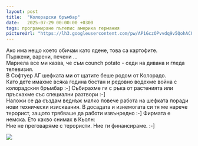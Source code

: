```yaml
---
layout: post
title:  "Колорадски бръмбар"
date:   2025-07-29 00:00:00 +0300
tags: програмиране пътепис америка германия
pictureUrl: "https://lh3.googleusercontent.com/pw/AP1GczOPvvdq9v5QohACUe_tWT1EEOSyXhVYhCSAr2UdGB21PYlo2xn7RdBPdc23kerOIufucUpcn6A4qc9Gd5dPaPlEjkC65ZMprUZ-5WA_2A_i62goxntX4dT0suRrZyeNPqnjDYJsNGni3E56dg65iInjIT3lOsea1rmMmlvInkIpHdgbjBtfaWGUGWYnwZJ1t1neNBInaj1jQsdqcNGWGci1sJgtR67-NYEHi6VAMGhgO9UlHsv9W4KCzEPNm-60BdzwH8V1vk2M8Zfib2inUsuXhr5AQLbg3GeOuwu_40ciBk-f_3Qp_v0edot5nf6xhGPPglRRt3HfxASILG2tNiVTwRHGBsL-av_074Dow_yoCpQDboO4orUUF43MCiHXqYwLucU9k7FtMzcb3ocKv6e9ogYAtPnWckFu_WHPqwCXTUDIkP8eX_c_RqT0asrDnDHy3gyBJKLw18AzTGlS0elykxc8fqsjreSnkyGFeSIf9OkLOyPWYvIie_hA-l5pupp9NPd36vRfz1r_LtyhlYLyqutIFnHVE2d_l4vcgi9Dmocp0bydBiN3mdWFDSYFeWt3a4zuMOq_OuohmlZRuK6SwILpFB6SNv47xYKu0P701jSAq085-K4yeZi3lmwD0PzE48oVIo3-XngVrxa9ObE7AShPFjiMTVcg05kHyf5KzREwvQjSDaF4xUnjQTzC_FA7_aSA8ImFhE_OHPxtukOh12j0lSVrZO0tVUZMAb5AzZUw7aGNYfI6bX8Zs4WtqpcJ-RfDJ0FC99FHCXZslqy3JWsBZKDZilkbwFMpY3IBLG2asyNdBE5wolOS0AKvsHV1nsOnELQcfWWh8cB4OivR8nQDhr5W2BE1J-_dVwz4Xwdg9X8YtllMBhCSyOeRGMJTofNrpqQg465mG_TzioxpBCTqkqMaUUjyRhXkRe8L6-n4wlbOLxFp=w423-h597-no"
---
```

Ако има нещо което обичам като ядене, това са картофите.   
Пържени, варени, печени ...    
Мариела все ми казва, че съм counch potato - седи на дивана и гледа телевизия.  
В Софтуер АГ шефката ми от щатите беше родом от Колорадо.  
Като дете имахме всяка година бостан и редовно водехме война с колорадския бръмбар :-]
Събирахме ги с ръка от растенията или пръскахме със специални разтвори :-]   
Наложи се да създам веднъж малко повече работа на шефката поради нови технически изисквания.
В досадата и изнемогата си тя ме нарече терорист, защото трябваше да работи извънредно :-] Фирмата е немска.
Ето какво снимах в Кьолн:  
Ние не преговаряме с терористи. Ние ги финансираме. :-]

![]({{page.pictureUrl}})